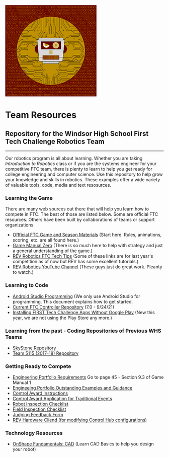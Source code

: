 <img src="https://github.com/WindsorHSRobotics/Team_Resources/blob/master/Logos/WHSROBO.png?raw=true" width="290" height="290">

# Team Resources

## Repository for the Windsor High School First Tech Challenge Robotics Team
---
Our robotics program is all about learning.  Whether you are taking <i>Introduction to Robotics</i> class or if you are the systems engineer for your competitive FTC team, there is plenty to learn to help you get ready for college engineering and computer science.  Use this repository to help grow your knowledge and skills in robotics.  These examples offer a wide variety of valuable tools, code, media and text resosurces.

### Learning the Game

There are many web sources out there that will help you learn how to compete in FTC.  The best of those are listed below.  Some are official FTC resources.  Others have been built by collaborations of teams or support organizations.

- [Offficial FTC Game and Season Materials](https://www.firstinspires.org/resource-library/ftc/game-and-season-info) (Start here.  Rules, animations, scoring, etc. are all found here.)
- [Game Manual Zero](https://gm0.org/en/latest/) (There is so much here to help with strategy and just a general understanding of the game.)
- [REV Robotics FTC Tech Tips](https://docs.revrobotics.com/docs/first-tech-challenge) (Some of these links are for last year's competition as of now but REV has some excellent tutorials.)
- [REV Robotics YouTube Channel](https://www.youtube.com/revrobotics) (These guys just do great work.  Pleanty to watch.)

### Learning to Code

- [Android Studio Programming](https://github.com/FIRST-Tech-Challenge/FtcRobotController) (We only use Android Studio for programming.  This document explains how to get started.
- [Current FTC Controller Repository](https://github.com/FIRST-Tech-Challenge/FtcRobotController) (7.0 - 9/24/21)
- [Installing FIRST Tech Challenge Apps Without Google Play](https://info.firstinspires.org/e3t/Btc/ZP+113/cc5l404/VWmT491jvH1VW8k0qcd859c5sW8Ny6Rt4w_40MN7xs-xph6HRkVfR9K_7CgDfRW142Nk02Mb7-VW4GzyTP3WwVHRW7mcVS657DbcJW4dtzTy90ntLnW2HJDjv42GCglN658DqdCQWR9N6QsMcLqSV21W3W-5S-1zMTNlW6bcjKK7NTJC3W1Q-YxR8JyG-8VnSZW13HkWFSW2rdBQ58y8dhnVkP97N2LKhDBVMPdQF8TzK6GW5RS4k752__NGW1xBztK7lJGTHV4q5p01G9cXlW8vDRC65scbH9W6C6bxt6fsSZXW3VFRvr8Z26K_W4CHfC88MrGyjW3Fqlfw9569HkN5hFXy2jLjfkN43rtf9ZV4fqW3vpmjP8B8fx9W2K-pDV25X2HrW1d0Sm951VB9rVw4Dxv4Mg5dXVS9Q_t1s-8XrW3C447L5dqmy-W2DSpgs6bqSqMW4gqs5n87NxL9W1xwl9F5XLW9VV5Dc7F6fgxCxN3d_mX2zCC43Vv9gkG4Pjj2_W5_cLNF7QTw-mW4QLxyj4vTSW4W7lHGLG4YWxmxW8XbfQT5dqDCXT1_tv2S7-KCW8jPh0v4bNgJ7N8s5Q_Tn6FmFW6Vh8r12jQd3mW29VPZ62LKWBpW1xJ_H02Z3KtGW7Bp6xK8DHjMbW5ZJ0WJ2k7WchVpNM1g7vxJFyW8mspVS96ddfXW9k66931Jrt1wW45JNKJ581kTvW29QHgt9djDbwW8F2yhg4q3kH6W33TRcd7FpZm0VqY03Q5Vfpt3W5LXBNC3DDFPMVsQDXk38jkk4W2PqPFK59swnKW2q3zks17bwrLW7F3WSP823JLKVQ5mFs58XszDW3ygfDh2VGcpnW1rfbh-7KFTfcN4GfbhCqjgl8W2_LqF47-wlLCW3Bl39s8RV3hyW161Llf2VlVxKVPlyjs7sShT1W4n-Qcx7vVYBJW7PdNL_1Sg69WW45-VPW335MrqW7vMF2W8-dgNmW4Pjvxw96gl-6W1D6yJ362RjWPW6K8J998hvjntW2nNq-Z7tTYSPV8yn5m2zMtcdW8MsW_83-40FpW6NL7BJ3K0R10W6ZYJkg7VgKKXW2Qkm8s8VlHRNW10p_ds5LMCsVW73q3X16ccph8W9gG85y5GYnJnW8NkLqf5Q2GjzW4z1YFn2HPsqrW6JM5d165LJrDW2zz2Bb2skxjLW6X6L4P45QRcdW888fWT8CXmBrW2vlf4l6hQSGKW9kySq_3SF2KrW1pP6Cs3WqNdYW63X6Wq5B9wLMW8P2T6X1hx6pHW3P5qmM4t4NWbN7sCB9RsmtbdW5pmX6v5XLYN_W1xW3F22XYjFSW6G97dw19PVYPW8yK5Jz6sWG4-W6JqbmP3XKTCZW3PY4X-1vXFMDW3-FHYw6ZCyQgW4gypTx3tqX_PW1r8cy26MJfYnW68HMXl4D9LL2W6Py9c95VvMzxW7w5TQJ1kYXl8W5XhbRB8Nw5dDW8blWx65mCx9GW3ycXb38z5dMXW81yznJ68ZzT7W3wQ4DD2vwzrhN93wRwtHZpL0W4WQJvY7STm5qW2J9Qgr7wdz2lW7nBvrB59SbXPW1TBP188zCGX6W1SGQdg2J7Q73N1ck2fzrbRgHVqvtYW4j2NsnW8Q8LBM1SyH203gmG1) (New this year, we are not using the Play Store any more.)

### Learning from the past - Coding Repositories of Previous WHS Teams

- [SkyStone Repository](https://github.com/FIRST-Tech-Challenge/SkyStone)
- [Team 5115 (2017-18) Repository](https://github.com/WindsorHSRobotics/team-5115_2017-18)

### Getting Ready to Compete

- [Engineering Portfolio Requirements](https://www.firstinspires.org/sites/default/files/uploads/resource_library/ftc/game-manual-part-1-traditional-events.pdf) Go to page 45 - Section 9.3 of Game Manual 1
- [Engineeing Portfolio Outstanding Examples and Guidance](https://github.com/WindsorHSRobotics/Team_Resources/blob/master/Engineering_Portfolio.md)
- [Control Award Instructions](https://www.firstinspires.org/sites/default/files/uploads/resource_library/ftc/control-award-instructions.pdf)
- [Control Award Application for Traditional Events](https://www.firstinspires.org/sites/default/files/uploads/resource_library/ftc/control-award-submission-form-traditional.pdf)
- [Robot Inspection Checklist](https://www.firstinspires.org/sites/default/files/uploads/resource_library/ftc/robot-inspection-checklist.pdf)
- [Field Inspection Checklist](https://www.firstinspires.org/sites/default/files/uploads/resource_library/ftc/field-inspection-checklist.pdf)
- [Judging Feedback Form](https://www.firstinspires.org/sites/default/files/uploads/resource_library/ftc/judging-feedback-request-form.pdf)
- [REV Hardware Cliend (for modifying Control Hub configurations)](https://docs.revrobotics.com/rev-hardware-client/)

### Technology Resources

- [OnShape Fundamentals: CAD](https://learn.onshape.com/learn/learning-path/onshape-fundamentals-cad) (Learn CAD Basics to help you design your robot)
